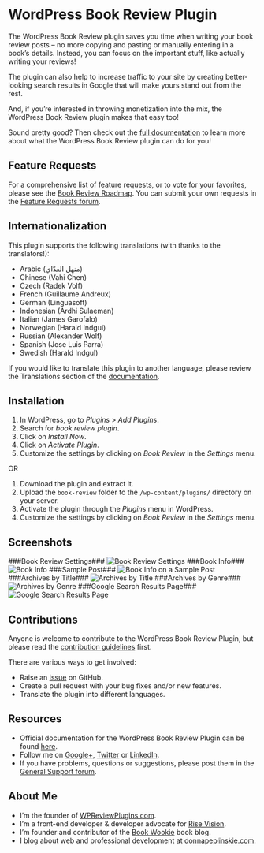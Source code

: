 # WordPress Book Review Plugin #

The WordPress Book Review plugin saves you time when writing your book review posts – no more copying and pasting or manually entering in a book’s details. Instead, you can focus on the important stuff, like actually writing your reviews!

The plugin can also help to increase traffic to your site by creating better-looking search results in Google that will make yours stand out from the rest.

And, if you’re interested in throwing monetization into the mix, the WordPress Book Review plugin makes that easy too!

Sound pretty good? Then check out the [full documentation](http://wpreviewplugins.com/book-review/) to learn more about what the WordPress Book Review plugin can do for you!

## Feature Requests ##
For a comprehensive list of feature requests, or to vote for your favorites, please see the [Book Review Roadmap](https://trello.com/b/rlglE0Gf/book-review-roadmap). You can submit your own requests in the [Feature Requests forum](http://wpreviewplugins.com/support/forum/feature-requests/).

## Internationalization ##
This plugin supports the following translations (with thanks to the translators!):

* Arabic (منهل العدّاي‎)
* Chinese (Vahi Chen)
* Czech (Radek Volf)
* French (Guillaume Andreux)
* German (Linguasoft)
* Indonesian (Ardhi Sulaeman)
* Italian (James Garofalo)
* Norwegian (Harald Indgul)
* Russian (Alexander Wolf)
* Spanish (Jose Luis Parra)
* Swedish (Harald Indgul)

If you would like to translate this plugin to another language, please review the Translations section of the [documentation](http://wpreviewplugins.com/book-review/#translations).

## Installation ##

1. In WordPress, go to *Plugins* > *Add Plugins*.
1. Search for *book review plugin*.
1. Click on *Install Now*.
1. Click on *Activate Plugin*.
1. Customize the settings by clicking on *Book Review* in the *Settings* menu.

OR

1. Download the plugin and extract it.
1. Upload the `book-review` folder to the `/wp-content/plugins/` directory on your server.
1. Activate the plugin through the *Plugins* menu in WordPress.
1. Customize the settings by clicking on *Book Review* in the *Settings* menu.

## Screenshots ##

###Book Review Settings###
![Book Review Settings](https://cloud.githubusercontent.com/assets/1190420/5692227/a2c1d80c-98ba-11e4-865d-4667943fed02.png)
###Book Info###
![Book Info](https://cloud.githubusercontent.com/assets/1190420/5692230/a2c64090-98ba-11e4-8326-d111d87c7f1a.png)
###Sample Post###
![Book Info on a Sample Post](https://cloud.githubusercontent.com/assets/1190420/5692229/a2c5fae0-98ba-11e4-9323-e690aa648fea.png)
###Archives by Title###
![Archives by Title](https://cloud.githubusercontent.com/assets/1190420/5692228/a2c37a0e-98ba-11e4-9f34-789dac88c24b.png)
###Archives by Genre###
![Archives by Genre](https://cloud.githubusercontent.com/assets/1190420/5692231/a2c73978-98ba-11e4-8534-1a140584bfec.png)
###Google Search Results Page###
![Google Search Results Page](https://cloud.githubusercontent.com/assets/1190420/5770126/1a086cd6-9cf4-11e4-9881-fc517d73b29e.png)

## Contributions ##
Anyone is welcome to contribute to the WordPress Book Review Plugin, but please read the [contribution guidelines](https://github.com/donnapep/wordpress-book-review-plugin/blob/master/CONTRIBUTING.md) first.

There are various ways to get involved:

* Raise an [issue](https://github.com/donnapep/wordpress-book-review-plugin/issues) on GitHub.
* Create a pull request with your bug fixes and/or new features.
* Translate the plugin into different languages.

## Resources ##
* Official documentation for the WordPress Book Review Plugin can be found [here](http://wpreviewplugins.com/book-review/).
* Follow me on [Google+](https://plus.google.com/u/0/+DonnaPeplinskie/posts), [Twitter](https://twitter.com/donnapep) or [LinkedIn](http://www.linkedin.com/in/donnapeplinskie).
* If you have problems, questions or suggestions, please post them in the [General Support forum](http://wpreviewplugins.com/support/forum/general-support/).

## About Me ##
* I’m the founder of [WPReviewPlugins.com](http://wpreviewplugins.com/).
* I’m a front-end developer & developer advocate for [Rise Vision](http://risevision.com/).
* I’m founder and contributor of the [Book Wookie](http://bookwookie.ca) book blog.
* I blog about web and professional development at [donnapeplinskie.com](http://donnapeplinskie.com/).